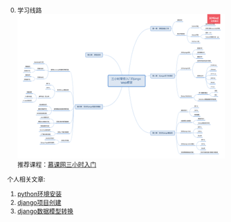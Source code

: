 
0. 学习线路
![学习路线](resource/%E7%94%BB%E5%B8%83%201.png)
推荐课程：[慕课网三小时入门](https://www.imooc.com/video/19102)

个人相关文章:
1. [python环境安装](01.python安装.md)
2. [django项目创建](02.django项目创建.md)
3. [django数据模型转换](03.django数据模型转换.md)


